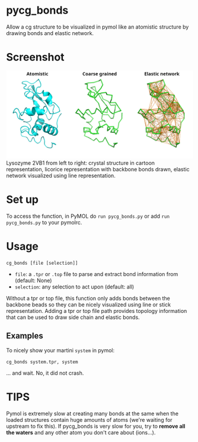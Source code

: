 # pycg_bonds
Allow a cg structure to be visualized in pymol like an atomistic structure by drawing bonds and elastic network.

# Screenshot
![Screenshot](/screenshots/screenshots.png?raw=true "lysozyme 2VB1")
Lysozyme 2VB1 from left to right: crystal structure in cartoon representation, licorice representation with backbone bonds drawn, elastic network visualized using line representation.

# Set up
To access the function, in PyMOL do `run pycg_bonds.py` or add `run pycg_bonds.py`
to your pymolrc.

# Usage
```
cg_bonds [file [selection]]
```

- `file`: a `.tpr` or `.top` file to parse and extract bond information from (default: None)
- `selection`: any selection to act upon (default: all)

Without a tpr or top file, this function only adds bonds between the backbone beads so they can be
nicely visualized using line or stick representation.
Adding a tpr or top file path provides topology information that can be used to draw side chain and elastic bonds.

## Examples

To nicely show your martini `system` in pymol:
```
cg_bonds system.tpr, system
```
... and wait. No, it did not crash.

# TIPS
Pymol is extremely slow at creating many bonds at the same when the loaded structures contain huge amounts of atoms (we're waiting for upstream to fix this).
If pycg_bonds is very slow for you, try to **remove all the waters** and any other atom you don't care about (ions...).
